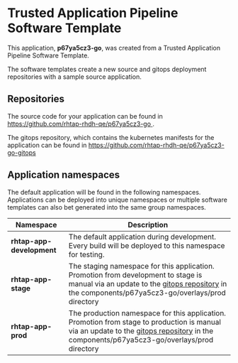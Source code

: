 # Trusted Application Pipeline Software Template

This application, **p67ya5cz3-go**, was created from a Trusted Application Pipeline Software Template.

The software templates create a new source and gitops deployment repositories with a sample source application. 

## Repositories

The source code for your application can be found in [https://github.com/rhtap-rhdh-qe/p67ya5cz3-go ](https://github.com/rhtap-rhdh-qe/p67ya5cz3-go ).
 
The gitops repository, which contains the kubernetes manifests for the application can be found in 
[https://github.com/rhtap-rhdh-qe/p67ya5cz3-go-gitops ](https://github.com/rhtap-rhdh-qe/p67ya5cz3-go-gitops ) 

## Application namespaces 

The default application will be found in the following namespaces. Applications can be deployed into unique namespaces or multiple software templates can also bet generated into the same group namespaces.  

|  Namespace   |  Description   |  
| -------- | -------- |   
| **rhtap-app-development** | The default application during development. Every build will be deployed to this namespace for testing. | 
| **rhtap-app-stage** | The staging namespace for this application. Promotion from development to stage is manual via an update to the [gitops repository](https://github.com/rhtap-rhdh-qe/p67ya5cz3-go-gitops ) in the components/p67ya5cz3-go/overlays/prod directory |  
| **rhtap-app-prod** | The production namespace for this application. Promotion from stage to production is manual via an update to the [gitops repository](https://github.com/rhtap-rhdh-qe/p67ya5cz3-go-gitops ) in the components/p67ya5cz3-go/overlays/prod directory | 